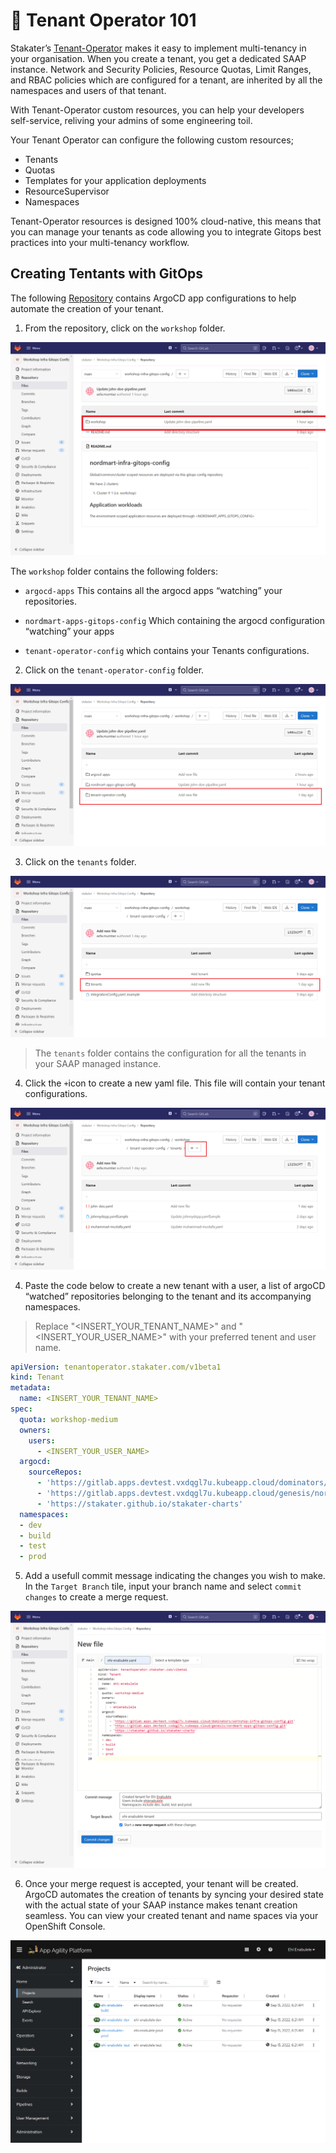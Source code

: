 # 🐓 Tenant Operator 101

Stakater’s [Tenant-Operator](https://docs.cloud.stakater.com/content/sre/tenant-operator/overview.html) makes it easy to implement multi-tenancy in your organisation. When you create a tenant, you get a dedicated SAAP instance.
Network and Security Policies, Resource Quotas, Limit Ranges, and RBAC policies which are configured for a tenant, are inherited by all the namespaces and users of that tenant.

With Tenant-Operator custom resources, you can help your developers self-service, reliving your admins of some engineering toil.

Your Tenant Operator can configure the following custom resources;

- Tenants
- Quotas
- Templates for your application deployments
- ResourceSupervisor
- Namespaces

Tenant-Operator resources is designed 100% cloud-native, this means that you can manage your tenants as code allowing you to integrate Gitops best practices into your multi-tenancy workflow.

## Creating Tentants with GitOps

The following [Repository](https://gitlab.apps.devtest.vxdqgl7u.kubeapp.cloud/my-group/nordmart-gitops-config) contains ArgoCD app configurations to help automate the creation of your tenant.

1. From the repository, click on the `workshop` folder.

![mto-workshop](./images/mto-workshop.png)


The `workshop` folder contains the following folders:

- `argocd-apps` This contains all the argocd apps “watching” your repositories.

- `nordmart-apps-gitops-config` Which containing the argocd configuration “watching” your apps

- `tenant-operator-config` which contains your Tenants configurations.


2. Click on the `tenant-operator-config` folder.

![mto-config](./images/mto-config.png)


3. Click on the `tenants` folder.

![mto-tenants](./images/mto-tenants.png)

> The `tenants` folder contains the configuration for all the tenants in your SAAP managed instance.

4. Click the `+`icon to create a new  yaml file. This file will contain your tenant configurations.

![mto-file](./images/mto-file.png)

4. Paste the code below to create a new tenant with a user, a list of argoCD “watched” repositories belonging to the tenant and its accompanying namespaces.

> Replace "<INSERT_YOUR_TENANT_NAME>" and "<INSERT_YOUR_USER_NAME>" with your preferred tenent and user name.

```yaml
apiVersion: tenantoperator.stakater.com/v1beta1
kind: Tenant
metadata:
  name: <INSERT_YOUR_TENANT_NAME>
spec:
  quota: workshop-medium
  owners:
    users:
      - <INSERT_YOUR_USER_NAME>
  argocd:
    sourceRepos:
      - 'https://gitlab.apps.devtest.vxdqgl7u.kubeapp.cloud/dominators/workshop-infra-gitops-config.git'
      - 'https://gitlab.apps.devtest.vxdqgl7u.kubeapp.cloud/genesis/nordmart-apps-gitops-config.git'
      - 'https://stakater.github.io/stakater-charts'
  namespaces:
  - dev
  - build
  - test
  - prod
```

5. Add a usefull commit message indicating the changes you wish to make. In the `Target Branch` tile, input your branch name and select `commit changes` to create a merge request.


![mto-commit](./images/mto-commit.png)

6. Once your merge request is accepted, your tenant will be created. ArgoCD automates the creation of tenants by syncing your desired state with the actual state of your SAAP instance makes tenant creation seamless.
You can view your created tenant and name spaces via your OpenShift Console.

![mto-project](./images/mto-project.png)


